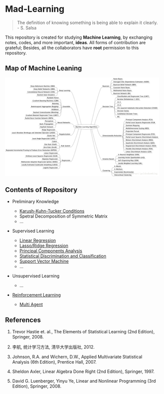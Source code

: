 # Mad-Learning

> The definition of knowing something is being able to explain it clearly. - S. Salsa

This repository is created for studying **Machine Learning**, by exchanging notes, codes, and more important, **ideas**. All forms of contribution are grateful; Besides, all the collaborators have **root** permission to this repository.

## Map of Machine Leaning

![Guideline of ML](IMG/ML_MAP.png)

## Contents of Repository

- Preliminary Knowledge
  - [Karush-Kuhn-Tucker Conditions](/KKT)
  - Spetral Decomposition of Symmetric Matrix
  - ...

- Supervised Learning
  - [Linear Regression](/LINEAR-REGRESSION)
  - [Lasso/Ridge Regression](/LRR)
  - [Principal Components Analysis](/PCA)
  - [Statistical Discrimination and Classification](/LDA-QDA)
  - [Support Vector Machine](/SVM)
  - ...

- Unsupervised Learning
  - ...

- [Reinforcement Learning](/RL)
  - [Multi Agent](/RL/Multi-agent)

## References

1. Trevor Hastie et. al., The Elements of Statistical Learning (2nd Edition), Springer, 2008.

2. 李航, 统计学习方法, 清华大学出版社, 2012.

3. Johnson, R.A. and Wichern, D.W., Applied Multivariate Statistical Analysis (6th Edition), Prentice Hall, 2007.

4. Sheldon Axler, Linear Algebra Done Right (2nd Edition), Springer, 1997.

5. David G. Luenberger, Yinyu Ye, Linear and Nonlinear Programming (3rd Edition), Springer, 2008.
